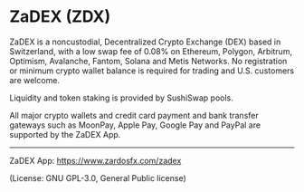 # ZaDEX (ZDX)
ZaDEX is a noncustodial, Decentralized Crypto Exchange (DEX) based in Switzerland, with a low swap fee of 0.08% on Ethereum, Polygon, Arbitrum, Optimism, Avalanche, Fantom, Solana and Metis Networks. No registration or minimum crypto wallet balance is required for trading and U.S. customers are welcome.

Liquidity and token staking is provided by SushiSwap pools.

All major crypto wallets and credit card payment and bank transfer gateways such as MoonPay, Apple Pay, Google Pay and PayPal are supported by the ZaDEX App.

____
ZaDEX App: https://www.zardosfx.com/zadex

(License: GNU GPL-3.0, General Public license)
